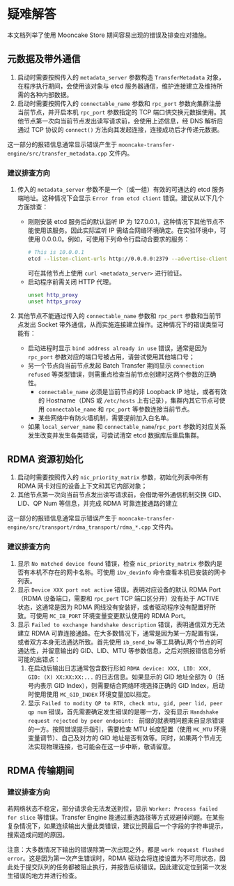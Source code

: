 # 疑难解答

本文档列举了使用 Mooncake Store 期间容易出现的错误及排查应对措施。

## 元数据及带外通信
1. 启动时需要按照传入的 `metadata_server` 参数构造 `TransferMetadata` 对象，在程序执行期间，会使用该对象与 etcd 服务器通信，维护连接建立及维持所需的各种内部数据。
2. 启动时需要按照传入的 `connectable_name` 参数和 `rpc_port` 参数向集群注册当前节点，并开启本机 `rpc_port` 参数指定的 TCP 端口供交换元数据使用。其他节点第一次向当前节点发出读写请求前，会使用上述信息，经 DNS 解析后通过 TCP 协议的 `connect()` 方法向其发起连接，连接成功后才传递元数据。

这一部分的报错信息通常显示错误产生于 `mooncake-transfer-engine/src/transfer_metadata.cpp` 文件内。

### 建议排查方向
1. 传入的 `metadata_server` 参数不是一个（或一组）有效的可通达的 etcd 服务端地址。这种情况下会显示 `Error from etcd client` 错误。建议从以下几个方面排查：
    - 刚刚安装 etcd 服务后的默认监听 IP 为 127.0.0.1，这种情况下其他节点不能使用该服务。因此实际监听 IP 需结合网络环境确定。在实验环境中，可使用 0.0.0.0。例如，可使用下列命令行启动合要求的服务：
      ```bash
      # This is 10.0.0.1
      etcd --listen-client-urls http://0.0.0.0:2379 --advertise-client-urls http://10.0.0.1:2379
      ```
      可在其他节点上使用 `curl <metadata_server>` 进行验证。
    - 启动程序前需关闭 HTTP 代理。
      ```bash
      unset http_proxy
      unset https_proxy
      ```

2. 其他节点不能通过传入的 `connectable_name` 参数和 `rpc_port` 参数和当前节点发出 Socket 带外通信，从而实施连接建立操作。这种情况下的错误类型可能有：
    - 启动进程时显示 `bind address already in use` 错误，通常是因为 `rpc_port` 参数对应的端口号被占用，请尝试使用其他端口号；
    - 另一个节点向当前节点发起 Batch Transfer 期间显示 `connection refused` 等类型错误，则需重点检查当前节点创建时这两个参数的正确性。
      - `connectable_name` 必须是当前节点的非 Loopback IP 地址，或者有效的 Hostname（DNS 或 `/etc/hosts` 上有记录），集群内其它节点可使用 `connectable_name` 和 `rpc_port` 等参数连接当前节点。
      - 某些网络中有防火墙机制，需要提前加入白名单。
    - 如果 `local_server_name` 和  `connectable_name`/`rpc_port` 参数的对应关系发生改变并发生各类错误，可尝试清空 etcd 数据库后重启集群。

## RDMA 资源初始化

1. 启动时需要按照传入的 `nic_priority_matrix` 参数，初始化列表中所有 RDMA 网卡对应的设备上下文和其它内部对象；
2. 其他节点第一次向当前节点发出读写请求前，会借助带外通信机制交换 GID、LID、QP Num 等信息，并完成 RDMA 可靠连接通路的建立

这一部分的报错信息通常显示错误产生于 `mooncake-transfer-engine/src/transport/rdma_transport/rdma_*.cpp` 文件内。

### 建议排查方向
1. 显示 `No matched device found` 错误，检查 `nic_priority_matrix` 参数内是否有本机不存在的网卡名称。可使用 `ibv_devinfo` 命令查看本机已安装的网卡列表。
2. 显示 `Device XXX port not active` 错误，表明对应设备的默认 RDMA Port（RDMA 设备端口，需要和 `rpc_port` TCP 端口区分开）没有处于 ACTIVE 状态，这通常是因为 RDMA 网线没有安装好，或者驱动程序没有配置好所致。可使用 `MC_IB_PORT` 环境变量变更默认使用的 RDMA Port。
3. 显示 `Failed to exchange handshake description` 错误，表明通信双方无法建立 RDMA 可靠连接通路。在大多数情况下，通常是因为某一方配置有误，或者双方本身无法通达所致。首先使用 `ib_send_bw` 等工具确认两个节点的可通达性，并留意输出的 GID、LID、MTU 等参数信息，之后对照报错信息分析可能的出错点：
    1. 在启动后输出日志通常包含数行形如 `RDMA device: XXX, LID: XXX, GID: (X) XX:XX:XX:...` 的日志信息。如果显示的 GID 地址全部为 0（括号内表示 GID Index），则需要结合网络环境选择正确的 GID Index，启动时使用使用 `MC_GID_INDEX` 环境变量加以指定。
    2. 显示 `Failed to modity QP to RTR, check mtu, gid, peer lid, peer qp num` 错误，首先需要确定发生错误的是哪一方，没有显示 `Handshake request rejected by peer endpoint: ` 前缀的就表明问题来自显示错误的一方。按照错误提示指引，需要检查 MTU 长度配置（使用 `MC_MTU` 环境变量调节）、自己及对方的 GID 地址是否有效等。同时，如果两个节点无法实现物理连接，也可能会在这一步中断，敬请留意。

## RDMA 传输期间
### 建议排查方向

若网络状态不稳定，部分请求会无法发送到位，显示 `Worker: Process failed for slice` 等错误。Transfer Engine 能通过重选路径等方式规避掉问题。在某些复杂情况下，如果连续输出大量此类错误，建议比照最后一个字段的字符串提示，搜索造成问题的原因。

注意：大多数情况下输出的错误除第一次出现之外，都是 `work request flushed error`。这是因为第一次产生错误时，RDMA 驱动会将连接设置为不可用状态，因此处于提交队列的任务都被阻止执行，并报告后续错误。因此建议定位到第一次发生错误的地方并进行检查。

